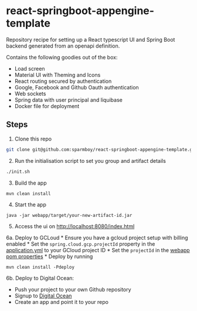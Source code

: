 # react-springboot-appengine-template
Repository recipe for setting up a React typescript UI and Spring Boot backend generated from an openapi definition.

Contains the following goodies out of the box:

* Load screen
* Material UI with Theming and Icons
* React routing secured by authentication
* Google, Facebook and Github Oauth authentication
* Web sockets
* Spring data with user principal and liquibase
* Docker file for deployment 

## Steps
1. Clone this repo
```bash
git clone git@github.com:sparmboy/react-springboot-appengine-template.git mynewapp
```
2. Run the initialisation script to set you group and artifact details
```bash
./init.sh
```
3. Build the app
```bash
mvn clean install
```

4. Start the app
```shell
java -jar webapp/target/your-new-artifact-id.jar
```

5. Access the ui on [http://localhost:8080/index.html](http://localhost:8080/index.html)

6a. Deploy to GCLoud
    * Ensure you have a gcloud project setup with billing enabled
    * Set the ``spring.cloud.gcp.projectId`` property in the [application.yml](webapp/src/main/resources/application.yml) to your GCloud project ID
    * Set the ``projectId`` in the [webapp pom properties](webapp/pom.xml)
    * Deploy by running
````shell
mvn clean install -Pdeploy
````

6b. Deploy to Digital Ocean:
   * Push your project to your own Github repository
   * Signup to [Digital Ocean](https://cloud.digitalocean.com/)
   * Create an app and point it to your repo
